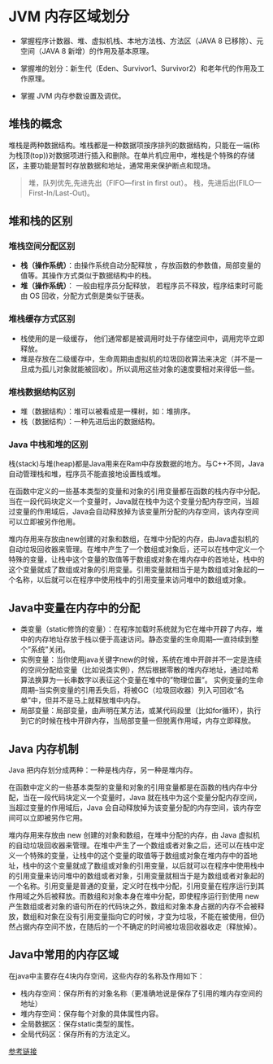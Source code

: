 # JVM 内存区域划分

- 掌握程序计数器、堆、虚拟机栈、本地方法栈、方法区（JAVA 8 已移除）、元空间（JAVA 8 新增）的作用及基本原理。

- 掌握堆的划分：新生代（Eden、Survivor1、Survivor2）和老年代的作用及工作原理。

- 掌握 JVM 内存参数设置及调优。

## 堆栈的概念

堆栈是两种数据结构。堆栈都是一种数据项按序排列的数据结构，只能在一端(称为栈顶(top))对数据项进行插入和删除。在单片机应用中，堆栈是个特殊的存储区，主要功能是暂时存放数据和地址，通常用来保护断点和现场。

> 堆，队列优先,先进先出（FIFO—first in first out）。
> 栈，先进后出(FILO—First-In/Last-Out)。

## 堆和栈的区别

### 堆栈空间分配区别

- **栈（操作系统）**：由操作系统自动分配释放 ，存放函数的参数值，局部变量的值等。其操作方式类似于数据结构中的栈。
- **堆（操作系统）**： 一般由程序员分配释放， 若程序员不释放，程序结束时可能由 OS 回收，分配方式倒是类似于链表。

### 堆栈缓存方式区别

- 栈使用的是一级缓存， 他们通常都是被调用时处于存储空间中，调用完毕立即释放。
- 堆是存放在二级缓存中，生命周期由虚拟机的垃圾回收算法来决定（并不是一旦成为孤儿对象就能被回收）。所以调用这些对象的速度要相对来得低一些。

### 堆栈数据结构区别

- 堆（数据结构）：堆可以被看成是一棵树，如：堆排序。
- 栈（数据结构）：一种先进后出的数据结构。

### Java 中栈和堆的区别

栈(stack)与堆(heap)都是Java用来在Ram中存放数据的地方。与C++不同，Java自动管理栈和堆，程序员不能直接地设置栈或堆。 

在函数中定义的一些基本类型的变量和对象的引用变量都在函数的栈内存中分配。当在一段代码块定义一个变量时，Java就在栈中为这个变量分配内存空间，当超过变量的作用域后，Java会自动释放掉为该变量所分配的内存空间，该内存空间可以立即被另作他用。 

堆内存用来存放由new创建的对象和数组，在堆中分配的内存，由Java虚拟机的自动垃圾回收器来管理。在堆中产生了一个数组或对象后，还可以在栈中定义一个特殊的变量，让栈中这个变量的取值等于数组或对象在堆内存中的首地址，栈中的这个变量就成了数组或对象的引用变量。引用变量就相当于是为数组或对象起的一个名称，以后就可以在程序中使用栈中的引用变量来访问堆中的数组或对象。 

## Java中变量在内存中的分配

- 类变量（static修饰的变量）：在程序加载时系统就为它在堆中开辟了内存，堆中的内存地址存放于栈以便于高速访问。静态变量的生命周期–一直持续到整个”系统”关闭。 
- 实例变量：当你使用java关键字new的时候，系统在堆中开辟并不一定是连续的空间分配给变量（比如说类实例），然后根据零散的堆内存地址，通过哈希算法换算为一长串数字以表征这个变量在堆中的”物理位置”。 实例变量的生命周期–当实例变量的引用丢失后，将被GC（垃圾回收器）列入可回收“名单”中，但并不是马上就释放堆中内存。 
- 局部变量：局部变量，由声明在某方法，或某代码段里（比如for循环），执行到它的时候在栈中开辟内存，当局部变量一但脱离作用域，内存立即释放。

## Java 内存机制

Java 把内存划分成两种：一种是栈内存，另一种是堆内存。 

在函数中定义的一些基本类型的变量和对象的引用变量都是在函数的栈内存中分配，当在一段代码块定义一个变量时，Java 就在栈中为这个变量分配内存空间，当超过变量的作用域后，Java 会自动释放掉为该变量分配的内存空间，该内存空间可以立即被另作它用。 

堆内存用来存放由 new 创建的对象和数组，在堆中分配的内存，由 Java 虚拟机的自动垃圾回收器来管理。在堆中产生了一个数组或者对象之后，还可以在栈中定义一个特殊的变量，让栈中的这个变量的取值等于数组或对象在堆内存中的首地址，栈中的这个变量就成了数组或对象的引用变量，以后就可以在程序中使用栈中的引用变量来访问堆中的数组或者对象，引用变量就相当于是为数组或者对象起的一个名称。引用变量是普通的变量，定义时在栈中分配，引用变量在程序运行到其作用域之外后被释放。而数组和对象本身在堆中分配，即使程序运行到使用 new 产生数组或者对象的语句所在的代码块之外，数组和对象本身占据的内存不会被释放，数组和对象在没有引用变量指向它的时候，才变为垃圾，不能在被使用，但仍然占据内存空间不放，在随后的一个不确定的时间被垃圾回收器收走（释放掉）。

## Java中常用的内存区域

在java中主要存在4块内存空间，这些内存的名称及作用如下： 

- 栈内存空间：保存所有的对象名称（更准确地说是保存了引用的堆内存空间的地址） 
- 堆内存空间：保存每个对象的具体属性内容。 
- 全局数据区：保存static类型的属性。 
- 全局代码区：保存所有的方法定义。


[参考链接](http://blog.csdn.net/u014306011/article/details/51044091)